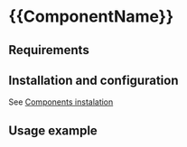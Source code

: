 # {{ComponentName}}

## Requirements
<!-- TODO: fill dependencies (maybe automatic in future) -->
<!-- TODO: add `yarn add ...` for all dependencies -->

## Installation and configuration

<!-- TODO: if something is special or unusual, update this section, else just leave this  -->
See [Components instalation](/docs/components_instalation.md)

## Usage example

<!-- TODO: put here code exmaples with description -->
